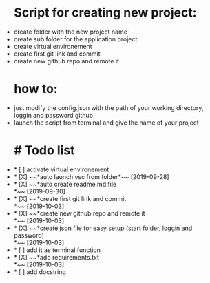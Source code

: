 <p><ul>
<h1>Script for creating new project:</h1>
<li>    create folder with the new project name</li>
<li>    create sub folder for the application project</li>
<li>    create virtual environement</li>
<li>    create first git link and commit</li>
<li>    create new github repo and remote it</li>
</ul></p>

<p><ul>
<h1>how to:</h1>

<li>    just modify the config.json with the path of your working directory, loggin  and password github </li>
<li>    launch the script from terminal and give the name of your project </li>
</ul></p>

<p><ul>
<h1># Todo list</h1>

<li>* [ ] activate virtual environement</li>
<li>* [X] ~~*auto launch vsc from folder*~~ [2019-09-28]</li>
<li>* [X] ~~*auto create readme.md file</li>*~~ [2019-09-30]
<li>* [X] ~~*create first git link and commit</li>*~~ [2019-10-03]
<li>* [X] ~~*create new github repo and remote it</li>*~~ [2019-10-03]
<li>* [X] ~~*create json file for easy setup (start folder, loggin and password)</li>*~~ [2019-10-03]
<li>* [ ] add it as terminal function</li>
<li>* [X] ~~*add requirements.txt</li>*~~ [2019-10-03]
<li>* [ ] add docstring</li>
</ul></p>
